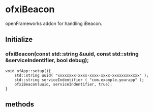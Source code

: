 ofxiBeacon
==========

openFrameworks addon for handling iBeacon.


## Initialize

### ofxiBeacon(const std::string &uuid, const std::string &serviceIndentifier, bool debug);

```
void ofApp::setup(){
    std::string uuid( "xxxxxxxx-xxxx-xxxx-xxxx-xxxxxxxxxxxx" );
    std::string serviceIndentifier ( "com.example.yourapp" );
    ofxiBeacon(uuid, serviceIndentifier, true);
}
```

## methods

